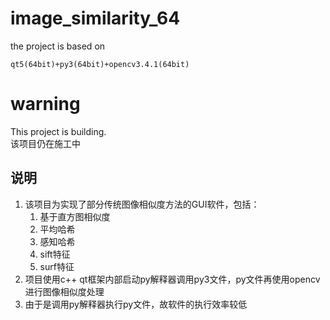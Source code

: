 # image_similarity_64
the project is based on
```
qt5(64bit)+py3(64bit)+opencv3.4.1(64bit)
```
# warning
This project is building.  
该项目仍在施工中

## 说明
1. 该项目为实现了部分传统图像相似度方法的GUI软件，包括：  
    1. 基于直方图相似度  
    2. 平均哈希  
    3. 感知哈希  
    4. sift特征  
    5. surf特征 
2. 项目使用c++ qt框架内部启动py解释器调用py3文件，py文件再使用opencv进行图像相似度处理  
3. 由于是调用py解释器执行py文件，故软件的执行效率较低
